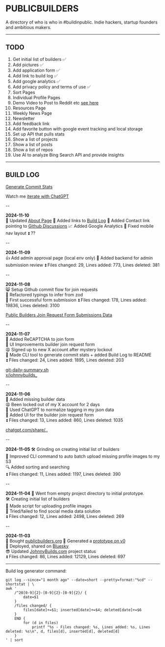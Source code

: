 # PUBLICBUILDERS

A directory of who is who in #buildinpublic. Indie hackers, startup founders and ambitious makers.

----

## TODO

1. Get initial list of builders ✅
2. Add pictures ✅
3. Add application form ✅
4. Add link to build log ✅
5. Add google analytics ✅
6. Add privacy policy and terms of use ✅
7. Sort Pages
7. Individual Profile Pages
8. Demo Video to Post to Reddit etc [see here](https://marclou.beehiiv.com/p/how-to-launch-a-startup-on-reddit)
8. Resources Page
9. Weekly News Page
10. Newsletter
11. Add feedback link
12. Add favorite button with google event tracking and local storage
13. Set up API that pulls stats
14. Show a list of projects
15. Show a list of posts
16. Show a list of repos
17. Use AI to analyze Bing Search API and provide insights


----

## BUILD LOG
[Generate Commit Stats](https://gist.github.com/johnnybuildsyo/16a77a2f20970cc054a07b53b7f900f1)

Watch me [iterate with ChatGPT](https://chatgpt.com/share/672e9d92-5d28-8009-a2b2-d218036d322a)

--

**2024-11-10**  
📄 Updated [About Page](https://publicbuilders.org/about)
🔗 Added links to [Build Log](https://github.com/johnnybuildsyo/publicbuilders/blob/main/README.md)
💬 Added Contact link pointing to [Github Discussions](https://github.com/johnnybuildsyo/publicbuilders/discussions)
📈 Added Google Analytics
📱 Fixed mobile nav layout
⏫ ??

--

**2024-11-09**  
👍 Add admin approval page (local env only)
👮 Added backend for admin submission review
⏫ Files changed: 29, Lines added: 773, Lines deleted: 381

--

**2024-11-08**  
😸 Setup Github commit flow for join requests  
👮 Refactored typings to infer from zod  
🎉 First successful form submission
⏫ Files changed: 178, Lines added: 19836, Lines deleted: 3100

[Public Builders Join Request Form Submissions Data](https://github.com/johnnybuildsyo/publicbuilders/tree/main/data/submissions)

--

**2024-11-07**  
🪪 Added ReCAPTCHA to join form  
🤚 UI Improvements builder join request form  
😩 Signed up to new X account after mystery lockout  
🔁 Made CLI tool to generate commit stats + added Build Log to README   
⏫ Files changed: 24, Lines added: 1895, Lines deleted: 203

[git-daily-summary.sh](https://gist.github.com/johnnybuildsyo/16a77a2f20970cc054a07b53b7f900f1)  
[x/johnnybuilds_](https://x.com/johnnybuilds_)

--

**2024-11-06**  
🪪 Added missing builder data  
😩 Been locked out of my X account for 2 days  
🔁 Used ChatGPT to normalize tagging in my json data  
🤚 Added UI for the builder join request form  
⏫ Files changed: 13, Lines added: 860, Lines deleted: 1035  

[chatgpt.com/share/..](https://chatgpt.com/share/672c1f20-db90-8009-af3b-3d5a81d35aae)

--

**2024-11-05**
🛠️ Grinding on creating initial list of builders  
👤 Improved CLI command to auto batch upload missing profile images to my S3  
🔍 Added sorting and searching  
⏫ Files changed: 11, Lines added: 1197, Lines deleted: 390  

--

**2024-11-04**
🤘 Went from empty project directory to initial prototype.  
🛠️ Creating initial list of builders  
👤 Made script for uploading profile images  
🚫 Tried/failed to find social media data solution  
⏫ Files changed: 12, Lines added: 2498, Lines deleted: 269

--

**2024-11-03**  
🚀 Bought [publicbuilders.org](https://publicbuilders.org) 
🚀 Generated a [prototype on v0](https://v0.dev/chat/wQ2wK1qyHMB?b=b_bbroDnKtltd)  
🦋 Deployed, shared on [Bluesky](https://bsky.app/profile/johnnybuilds.bsky.social/post/3la3eqi7lun2c)  
😎 Updated [JohnnyBuilds.com](https://johnnybuilds.com) project status  
⏫ Files changed: 86, Lines added: 12129, Lines deleted: 697


----

Build log generator command:

```
git log --since="1 month ago" --date=short --pretty=format:"%cd" --shortstat | \
awk '
    /^20[0-9]{2}-[0-9]{2}-[0-9]{2}/ { 
        date=$1 
    } 
    /files changed/ { 
        files[date]+=$1; inserted[date]+=$4; deleted[date]+=$6 
    } 
    END { 
        for (d in files) 
            printf "%s - Files changed: %s, Lines added: %s, Lines deleted: %s\n", d, files[d], inserted[d], deleted[d] 
    }
' | sort
```
